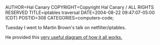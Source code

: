 AUTHOR=Hal Canary
COPYRIGHT=Copyright Hal Canary / ALL RIGHTS RESERVED
TITLE=iptables traversal
DATE=2004-08-22 09:47:07-05:00 (CDT)
POSTID=308
CATEGORIES=computers-code;

Tuesday I went to Martin Brown's talk on netfilter/iptables.
 
He provided this  [very useful diagram of how it all works.](http://linux-ip.net/nf/nfk-traversal.png)
